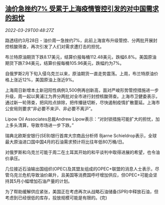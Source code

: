<!--1648515663000-->
[油价急挫约7% 受累于上海疫情管控引发的对中国需求的担忧](https://cn.reuters.com/article/oil-close-0328-mon-idCNKCS2LQ01T)
------

<div><i>2022-03-29T00:48:27Z</i></div><p>路透纽约3月28日 - 油价周一急挫约7%，此前上海宣布升级管控、分两批开展封控核酸筛查，再次引发了人们对需求遭打击的担忧。</p><p>布兰特原油期货下跌8.17美元，结算价报每桶112.48美元，跌幅6.8%。美国原油期货下跌7.94美元，结算价报每桶105.96美元，跌幅约为7%。</p><p>自俄罗斯2月下旬入侵乌克兰以来，原油期货一直走势震荡。上周，布兰特原油价格上涨近12%，美国原油上涨近9%。</p><p>上海周日新增本土新冠阳性病例3,500例再创新高，面对严峻形势管控措施进一步升级，周一起以黄浦江为界分两批对全市进行封控核酸筛查。上海市卫健委表示，通过新一轮筛查，把风险点排除，把传播链切断，尽快遏制疫情扩散蔓延。上海市公安局则要求“非必要不来沪、非必要不离沪”。</p><p>Lipow Oil Associates总裁Andrew Lipow表示：“对封锁措施可能扩大的担忧，加上多头清算，导致市场进一步下跌。”</p><p>瑞典北欧斯安银行(SEB)银行首席大宗商品分析师 Bjarne Schieldrop表示，全球最大原油进口国中国4月的石油需求预计将比往年低80万桶/日。</p><p>对俄罗斯和乌克兰可能于周二在土耳其开始的和平谈判中取得进展的希望，也令油价承压。</p><p>几位接近石油输出国组织(OPEC)及其盟友组成的OPEC+联盟的消息人士表示，尽管乌克兰危机导致油价飙升，且美国等消费国呼吁增加供应，但OPEC+可能会坚持其5月小幅增加石油产量的计划。</p><p>为了帮助缓解供应紧张，美国正在考虑再次从战略石油储备(SPR)中释放石油，但考虑到已经很低的库存，投放规模可能是有限的。(完)</p>
